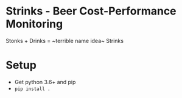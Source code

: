 Strinks - Beer Cost-Performance Monitoring
==========================================

Stonks + Drinks = ~terrible name idea~ Strinks

# Setup


* Get python 3.6+ and pip
* `pip install .`
